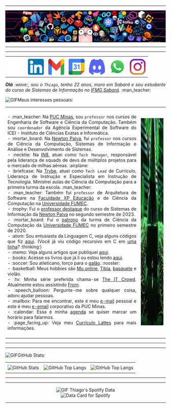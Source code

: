  -----
<!-- BANNER -->
<div>
  <img align="center" alt="Header" src="https://github.com/Thiag-0/Thiag-0/blob/main/img/header1.png"/>
  </div>
  
  -----
  <!-- BANNER -->
  
    
<!-- REDES SOCIAIS -->
 -----
  <div align="center">
  <table>
  <tr>
   <td align="center" colspan="11"></td>
  </tr> 
  <tr>
       
<!-- GITHUB-->
  <td><a href="https://github.com/Thiag-0" target="_blank"><img src="https://github.com/Thiag-0/Thiag-0/blob/main/img/github2.png" width="50px" height="50px"/></a>  
  </td>
<!--Linkedin-->
  <td><a href="https://www.linkedin.com/in/thiago-silva-781122291/"><img src="https://github.com/Thiag-0/Thiag-0/blob/main/img/linkedin2.png" width="50px" height="50px"/></a>
  </td>
<!-- GMAIL -->
  <td><a href="https://mail.google.com/mail/?view=cm&fs=1&to=thiagoaugustodasilvalima@gmail.com " target="_blank"><img src="https://github.com/Thiag-0/Thiag-0/blob/main/img/gmail3.png" width="50px" height="50px"/></a>
  </td>
  <!-- AGENDA -->
  <td><a href="https://calendar.google.com/calendar/u/0?cid=dGhpYWdvYXVndXN0b2Rhc2lsdmFsaW1hQGdtYWlsLmNvbQ" target="_blank"><img src="https://github.com/Thiag-0/Thiag-0/blob/main/img/calendar2.png" width="50px" height="50px"/></a>
  </td>
  <!-- DISCORD -->
  <td><a href="https://discord.com/users/th3_clown_" target="_blank"><img src="https://github.com/Thiag-0/Thiag-0/blob/main/img/discord2.png" width="50px" height="50px"/></a>
  </td>
  <!--WHATSAPP-->
  <td><a href="https://wa.me/5531997418074?text=Olá,%20gostaria%20de%20mais%20informações!" target="_blank"><img src="https://github.com/Thiag-0/Thiag-0/blob/main/img/wpp2.png" width="50px" height="50px"/></a>
  </td>
   <!--INSTAGRAM-->
  <td><a href="https://www.instagram.com/thiago_asl/" target="_blank"><img src="https://github.com/Thiag-0/Thiag-0/blob/main/img/insta2.png" width="50px" height="50px"/></a>
  </td>
  </tr> 
  </table>

  
<!-- REDES SOCIAIS -->


<!-- APRESENTAÇÃO -->
  
  </div>
  <div align="justify">
  <i><b>Olá</b> :wave:, sou o <code>Thiago</code>, tenho 22 anos, moro em Sabará e sou estudante do curso de Sistemas de Informação no <a href="https://www.ifmg.edu.br/sabara" target="_blank">IFMG Sabará</a>.</i> :man_teacher:<br />
  </div>
  
<!-- APRESENTAÇÃO -->

  
  

  
  
  

 
  
  <div>
  
  <img height="20" alt="GIF" src="https://github.com/joaopauloaramuni/joaopauloaramuni/blob/main/img/soulgem.gif?raw=true"/>Meus interesses pessoais:
  <table>
  <tr>
   <td align="center" colspan="2"></td>
  </tr> 
  <tr>
  <td>
  <div align="justify">
  <p> 
  - :man_teacher: Na <a href="https://www.pucminas.br/" target="_blank">PUC Minas</a>, sou <code>professor</code> nos cursos de Engenharia de Software e Ciência da Computação. Também sou <code>coordenador</code> da Agência Experimental de Software do ICEI - Instituto de Ciências Exatas e Informática.<br />
  - :mortar_board: Na <a href="https://newtonpaiva.br/" target="_blank">Newton Paiva</a>, fui <code>professor</code> nos cursos de Ciência da Computação, Sistemas de Informação e Análise e Desenvolvimento de Sistemas.<br />
   - :necktie: Na <a href="https://in8.com.br/" target="_blank">IN8</a>, atuei como <code>Tech Manager</code>, responsável pela liderança de squads de devs de múltiplos projetos para o mercado de milhas aéreas. :airplane:<br />
  - :briefcase: Na <a href="https://www.betrybe.com/" target="_blank">Trybe</a>, atuei como <code>Tech Lead</code> de Currículo, Liderança de Instrução e Especialista em Instrução de Tecnologia. Ministrei aulas de Ciência da Computação para a primeira turma da escola. :man_teacher:<br />
  - :man_teacher: Também fui <code>professor</code> de Arquitetura de Software na <a href="https://www.xpeducacao.com.br/" target="_blank">Faculdade XP Educação</a> e de Ciência da Computação na <a href="http://www.fumec.br/" target="_blank">Universidade FUMEC</a>.<br />
  - :trophy: Fui o <a href="https://www.linkedin.com/posts/joaopauloaramuni_estou-muito-honrado-com-essa-homenagem-do-activity-7164606251341889536-_khY" target="_blank">professor destaque</a> do curso de Sistemas de Informação da <a href="https://newtonpaiva.br/" target="_blank">Newton Paiva</a> no segundo semestre de 2023.<br />
  - :mortar_board: Fui o <a href="https://www.fumec.br/servicos/colacao-de-grau/homenagens/" target="_blank">patrono</a> da turma de Ciência da Computação da <a href="http://www.fumec.br/" target="_blank">Universidade FUMEC</a> no primeiro semestre de 2020.<br />
  - :atom: Sou entusiasta da Linguagem C, veja alguns códigos que fiz <a href="https://github.com/joaopauloaramuni/c" target="_blank">aqui</a>. (Você já viu código recursivo em C em <a href="https://github.com/joaopauloaramuni/c/blob/main/PROJETOS/Aramuni.c" target="_blank">uma linha</a>? :thinking:)<br />
  - :memo: Veja alguns artigos que publiquei <a href="https://scholar.google.com.br/citations?user=OARYxSYAAAAJ&hl=pt-BR&oi=ao" target="_blank">aqui</a>.<br />
  - :books: Acesse os livros que já li ou estou lendo <a href="https://www.skoob.com.br/perfil/Aramuni" target="_blank">aqui</a>.<br />
  - :soccer: Sou atleticano, torço para o <a href="https://www.arenamrv.com.br/" target="_blank">galão</a>. :rooster:<br />
  - :basketball: Meus hobbies são <a href="https://muonline.webzen.com/pt" target="_blank">Mu online</a>, <a href="https://www.demolidores.com.br/" target="_blank">Tibia</a>, <a href="https://olympico.com.br/esportes/basquete/" target="_blank">basquete</a> e violão.<br />
  - :tv: Minha série preferida chama-se <a href="https://www.imdb.com/title/tt0487831/" target="_blank">The IT Crowd</a>. Atualmente estou assistindo <a href="https://www.imdb.com/title/tt9813792/" target="_blank">From</a>.<br />
  - :speech_balloon: Pergunte-me sobre qualquer coisa, adoro ajudar pessoas.<br />
  - :mailbox: Para me encontrar, este é meu <a href="mailto:joaopauloaramuni@gmail.com" target="_blank">e-mail</a> pessoal e este é meu <a href="mailto:joaoaramuni@pucminas.br" target="_blank">e-email</a> corporativo da PUC Minas.<br />
  - :calendar: Essa é minha <a href="https://calendly.com/aramuni/30min" target="_blank">agenda</a> se quiser marcar um horário para falarmos.<br />
  - :page_facing_up: Veja meu <a href="http://lattes.cnpq.br/1208427665892059" target="_blank">Currículo Lattes</a> para mais informações.
  </p>
  </div>
  </td>
  <td>
  <div>
  <img alt="GIF" src="https://github.com/Thiag-0/Thiag-0/blob/main/img/hacker-gif-3.gif" width="340px" height="650px"/>
  </div>
  </td>
  </tr>
  <tr>
   <td align="center" colspan="2"></td>
  </tr> 
  </table>
  
  </div>
  
  -----
  

  
  
  
  -----
  
  <div>
  
  <img height="20" alt="GIF" src="https://github.com/joaopauloaramuni/joaopauloaramuni/blob/main/img/graphic.gif?raw=true"/>GitHub Stats:
  
  <div align="center">
  <table>
  <tr>
   <td align="center" colspan="3"></td>
  </tr> 
  <tr>
  <td>
  <img alt="GitHub Stats" src="https://github-readme-stats.vercel.app/api?username=Thiag-0&show=reviews,discussions_started,discussions_answered,prs_merged,prs_merged_percentage&rank_icon=percentile&theme=dark&locale=pt-br&card_width=480"/>
  </td>
  <td>
  <img alt="GitHub Top Langs" src="https://github-readme-stats.vercel.app/api/top-langs/?username=Thiag-0&theme=dark&locale=pt-br&langs_count=7"/>
  </td>
  <td>
  <img alt="GitHub Top Langs" src="https://github-readme-stats.vercel.app/api/top-langs/?username=jThiag-0&layout=pie&theme=dark&locale=pt-br"/>
  </td>
  </tr>
  <tr>
   <td align="center" colspan="3"></td>
  </tr> 
  </table>
  
  -----
  
  
  
  -----
  
  <div>
   
  <div>
  
  <summary><img height="20" alt="GIF" src="https://github.com/joaopauloaramuni/joaopauloaramuni/blob/main/img/spotify.gif?raw=true"/> Thiago's Spotify Data</summary>
  <img src="https://data-card-for-spotify.herokuapp.com/api/card?user_id=w7mbw0jdp5aq40ss27mfmkhii" alt="Data Card for Spotify">
  
  </div>
 
  
  -----
  
  
  
  
